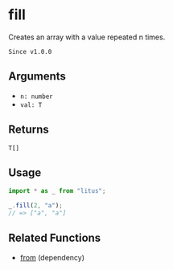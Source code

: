 # fill

Creates an array with a value repeated n times.

`Since v1.0.0`

## Arguments

- `n: number`
- `val: T`

## Returns

`T[]`

## Usage

```ts
import * as _ from "litus";

_.fill(2, "a");
// => ["a", "a"]
```

## Related Functions

- [from](from.md) (dependency)
